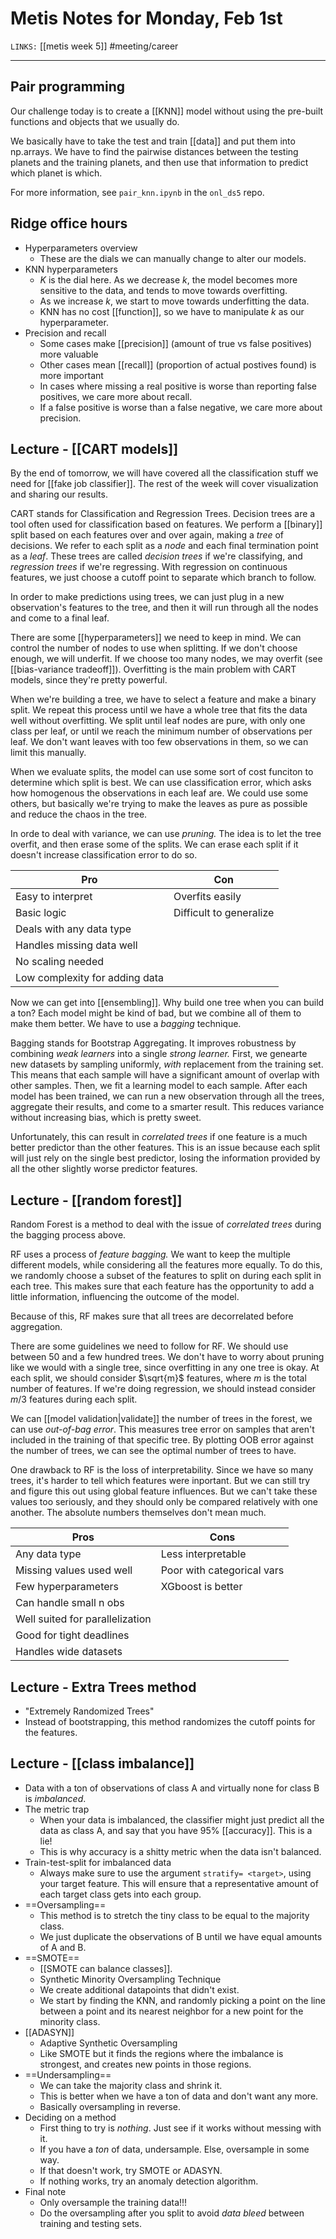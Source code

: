 # Metis Notes for Monday, Feb 1st
`LINKS:` [[metis week 5]]
#meeting/career

---
## Pair programming
Our challenge today is to create a [[KNN]] model without using the pre-built functions and objects that we usually do. 

We basically have to take the test and train [[data]] and put them into np.arrays. We have to find the pairwise distances between the testing planets and the training planets, and then use that information to predict which planet is which. 

For more information, see `pair_knn.ipynb` in the `onl_ds5` repo. 

## Ridge office hours
- Hyperparameters overview
	- These are the dials we can manually change to alter our models. 
- KNN hyperparameters
	- *K* is the dial here. As we decrease *k*, the model becomes more sensitive to the data, and tends to move towards overfitting. 
	- As we increase *k*, we start to move towards underfitting the data. 
	- KNN has no cost [[function]], so we have to manipulate *k* as our hyperparameter.
- Precision and recall
	- Some cases make [[precision]] (amount of true vs false positives) more valuable
	- Other cases mean [[recall]] (proportion of actual postives found) is more important
	- In cases where missing a real positive is worse than reporting false positives, we care more about recall. 
	- If a false positive is worse than a false negative, we care more about precision. 

## Lecture - [[CART models]]
By the end of tomorrow, we will have covered all the classification stuff we need for [[fake job classifier]]. The rest of the week will cover visualization and sharing our results. 

CART stands for Classification and Regression Trees. Decision trees are a tool often used for classification based on features. We perform a [[binary]] split based on each features over and over again, making a *tree* of decisions. We refer to each split as a *node* and each final termination point as a *leaf*. These trees are called *decision trees* if we're classifying, and *regression trees* if we're regressing. With regression on continuous features, we just choose a cutoff point to separate which branch to follow.

In order to make predictions using trees, we can just plug in a new observation's features to the tree, and then it will run through all the nodes and come to a final leaf. 

There are some [[hyperparameters]] we need to keep in mind. We can control the number of nodes to use when splitting. If we don't choose enough, we will underfit. If we choose too many nodes, we may overfit (see [[bias-variance tradeoff]]). Overfitting is the main problem with CART models, since they're pretty powerful. 

When we're building a tree, we have to select a feature and make a binary split. We repeat this process until we have a whole tree that fits the data well without overfitting. We split until leaf nodes are pure, with only one class per leaf, or until we reach the minimum number of observations per leaf. We don't want leaves with too few observations in them, so we can limit this manually. 

When we evaluate splits, the model can use some sort of cost funciton to determine which split is best. We can use classification error, which asks how homogenous the observations in each leaf are. We could use some others, but basically we're trying to make the leaves as pure as possible and reduce the chaos in the tree.

In orde to deal with variance, we can use *pruning.* The idea is to let the tree overfit, and then erase some of the splits. We can erase each split if it doesn't increase classification error to do so.

| Pro                            | Con                     |
| ------------------------------ | ----------------------- |
| Easy to interpret              | Overfits easily         |
| Basic logic                    | Difficult to generalize |
| Deals with any data type       |                         |
| Handles missing data well      |                         |
| No scaling needed              |                         |
| Low complexity for adding data |                         |

Now we can get into [[ensembling]]. Why build one tree when you can build a ton? Each model might be kind of bad, but we combine all of them to make them better. We have to use a *bagging* technique.

Bagging stands for Bootstrap Aggregating. It improves robustness by combining *weak learners* into a single *strong learner.* First, we genearte new datasets by sampling uniformly, *with* replacement from the training set. This means that each sample will have a significant amount of overlap with other samples. Then, we fit a learning model to each sample. After each model has been trained, we can run a new observation through all the trees, aggregate their results, and come to a smarter result. This reduces variance without increasing bias, which is pretty sweet. 

Unfortunately, this can result in *correlated trees* if one feature is a much better predictor than the other features. This is an issue because each split will just rely on the single best predictor, losing the information provided by all the other slightly worse predictor features.

## Lecture - [[random forest]]
Random Forest is a method to deal with the issue of *correlated trees* during the bagging process above. 

RF uses a process of *feature bagging.* We want to keep the multiple different models, while considering all the features more equally. To do this, we randomly choose a subset of the features to split on during each split in each tree. This makes sure that each feature has the opportunity to add a little information, influencing the outcome of the model. 

Because of this, RF makes sure that all trees are decorrelated before aggregation. 

There are some guidelines we need to follow for RF. We should use between 50 and a few hundred trees. We don't have to worry about pruning like we would with a single tree, since overfitting in any one tree is okay. At each split, we should consider $\sqrt{m}$ features, where $m$ is the total number of features. If we're doing regression, we should instead consider $m/3$ features during each split. 

We can [[model validation|validate]] the number of trees in the forest, we can use *out-of-bag error*. This measures tree error on samples that aren't included in the training of that specific tree. By plotting OOB error against the number of trees, we can see the optimal number of trees to have. 

One drawback to RF is the loss of interpretability. Since we have so many trees, it's harder to tell which features were inportant. But we can still try and figure this out using global feature influences. But we can't take these values too seriously, and they should only be compared relatively with one another. The absolute numbers themselves don't mean much. 

| Pros                            | Cons                       |
| ------------------------------- | -------------------------- |
| Any data type                   | Less interpretable         |
| Missing values used well        | Poor with categorical vars |
| Few hyperparameters             | XGboost is  better         | 
| Can handle small n obs          |                            |
| Well suited for parallelization |                            |
| Good for tight deadlines        |                            |
| Handles wide datasets           |                            |

## Lecture - Extra Trees method
- "Extremely Randomized Trees"
- Instead of bootstrapping, this method randomizes the cutoff points for the features. 

## Lecture - [[class imbalance]]
- Data with a ton of observations of class A and virtually none for class B is *imbalanced*. 
- The metric trap
	- When your data is imbalanced, the classifier might just predict all the data as class A, and say that you have 95% [[accuracy]]. This is a lie!
	- This is why accuracy is a shitty metric when the data isn't balanced. 
- Train-test-split for imbalanced data
	- Always make sure to use the argument `stratify= <target>`, using your target feature. This will ensure that a representative amount of each target class gets into each group. 
- ==Oversampling==
	- This method is to stretch the tiny class to be equal to the majority class. 
	- We just duplicate the observations of B until we have equal amounts of A and B. 
- ==SMOTE==
	- [[SMOTE can balance classes]]. 
	- Synthetic Minority Oversampling Technique
	- We create additional datapoints that didn't exist.
	- We start by finding the KNN, and randomly picking a point on the line between a point and its nearest neighbor for a new point for the minority class. 
- [[ADASYN]]
	- Adaptive Synthetic Oversampling
	- Like SMOTE but it finds the regions where the imbalance is strongest, and creates new points in those regions.  
- ==Undersampling==
	- We can take the majority class and shrink it.
	- This is better when we have a ton of data and don't want any more. 
	- Basically oversampling in reverse. 
- Deciding on a method
	- First thing to try is *nothing*. Just see if it works without messing with it.
	- If you have a *ton* of data, undersample. Else, oversample in some way. 
	- If that doesn't work, try SMOTE or ADASYN. 
	- If nothing works, try an anomaly detection algorithm. 
- Final note
	- Only oversample the training data!!! 
	- Do the oversampling after you split to avoid *data bleed* between training and testing sets. 